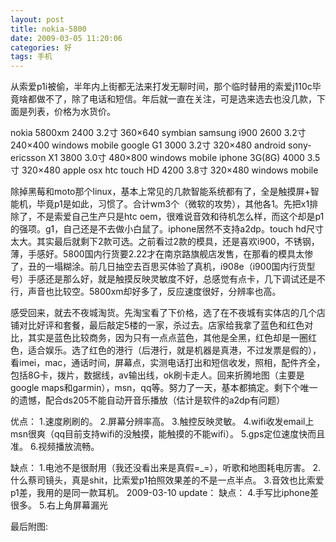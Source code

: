 ```yaml
---
layout: post
title: nokia-5800
date: 2009-03-05 11:20:06
categories: 好
tags: 手机
---
```

从索爱p1i被偷，半年内上街都无法来打发无聊时间，那个临时替用的索爱j110c毕竟啥都做不了，除了电话和短信。年后就一直在关注，可是选来选去也没几款，下面是列表，价格为水货价。

nokia 5800xm        2400   3.2寸 360×640  symbian
samsung i900        2600   3.2寸 240×400  windows mobile
google G1             3000   3.2寸 320×480  android
sony-ericsson X1    3800   3.0寸 480×800  windows mobile
iphone 3G(8G)      4000   3.5寸 320×480  apple osx
htc touch HD        4200   3.8寸 320×480  windows mobile

除掉黑莓和moto那个linux，基本上常见的几款智能系统都有了，全是触摸屏+智能机，毕竟p1是如此，习惯了。合计wm3个（微软的攻势），其他各1。先把x1排除了，不是索爱自己生产只是htc oem，很难说音效和待机怎么样，而这个却是p1的强项。g1，自己还是不去做小白鼠了。iphone居然不支持a2dp。touch hd尺寸太大。其实最后就剩下2款可选。之前看过2款的模具，还是喜欢i900，不锈钢，薄，手感好。5800国内行货要2.22才在南京路旗舰店发售，在那看的模具太惨了，丑的一塌糊涂。前几日抽空去百思买体验了真机，i908e（i900国内行货型号）手感还是那么好，就是触摸反映灵敏度不好，总感觉有点卡，几下调试还是不行，声音也比较空。5800xm却好多了，反应速度很好，分辨率也高。

感受回来，就去不夜城淘货。先淘宝看了下价格，选了在不夜城有实体店的几个店铺对比好评和套餐，最后敲定5楼的一家，杀过去。店家给我拿了蓝色和红色对比，其实是蓝色比较商务，因为只有一点点蓝色，其他是全黑，红色却是一圈红色，适合娱乐。选了红色的港行（后港行，就是机器是真港，不过发票是假的），看imei，mac，通话时间，屏幕点，实测电话打出和短信收发，照相，配件齐全，包括8G卡，拨片，数据线，av输出线，ok刷卡走人。回来折腾地图（主要是google maps和garmin），msn，qq等。努力了一天，基本都搞定。剩下个唯一的遗憾，配合ds205不能自动开音乐播放（估计是软件的a2dp有问题）

优点：
1.速度刷刷的。
2.屏幕分辨率高。
3.触控反映灵敏。
4.wifi收发email上msn很爽（qq目前支持wifi的没触摸，能触摸的不能wifi）。
5.gps定位速度快而且准。
6.视频播放流畅。

缺点：
1.电池不是很耐用（我还没看出来是真假=_=），听歌和地图耗电厉害。
2.什么蔡司镜头，真是shit，比索爱p1拍照效果差的不是一点半点。
3.音效也比索爱p1差，我用的是同一款耳机。
2009-03-10 update：
缺点：
4.手写比iphone差很多。
5.右上角屏幕漏光

最后附图: